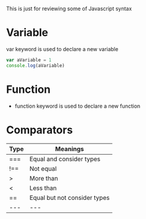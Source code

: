This is just for reviewing some of Javascript syntax

# Variable
var keyword is used to declare a new variable
```javascript
var aVariable = 1
console.log(aVariable)
```

# Function
- function keyword is used to declare a new function

# Comparators
Type | Meanings
--- | ---
\=== | Equal and consider types
\!== | Not equal
\> | More than
\< | Less than
\== | Equal but not consider types
--- | ---
